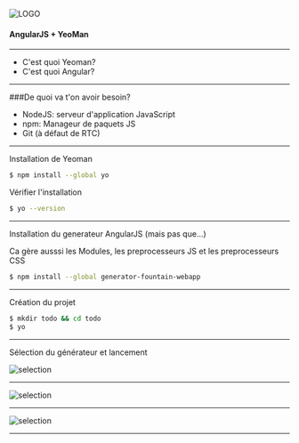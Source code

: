 ![LOGO](http://www.pole-emploi.fr/image/mmlelement/pj/7f/bb/a5/12/logo-pe49424.png)

#### AngularJS + YeoMan

---

* C'est quoi Yeoman?
* C'est quoi Angular?

---

###De quoi va t'on avoir besoin?

* NodeJS: serveur d'application JavaScript
* npm: Manageur de paquets JS
* Git (à défaut de RTC)

---

Installation de Yeoman

```bash
$ npm install --global yo
```

Vérifier l'installation

```bash
$ yo --version
```

---

Installation du generateur AngularJS (mais pas que...)

Ca gère ausssi les Modules, les preprocesseurs JS et les preprocesseurs CSS

```bash
$ npm install --global generator-fountain-webapp
```

---

Création du projet

```bash
$ mkdir todo && cd todo
$ yo
```

---

Sélection du générateur et lancement

![selection](http://yeoman.io/static/03_yo_interactive.45bae71d55.png)

---

![selection](http://yeoman.io/static/03_yo_select.6d93fec77e.png)

---

![selection](http://yeoman.io/static/03_yo_end.8e1fafb036.png)

---




